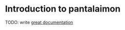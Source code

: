 # Introduction to pantalaimon

TODO: write [great documentation](http://jacobian.org/writing/what-to-write/)
